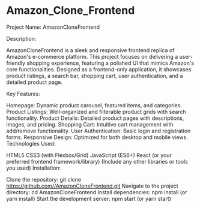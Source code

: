 # Amazon_Clone_Frontend
Project Name: AmazonCloneFrontend

Description:

AmazonCloneFrontend is a sleek and responsive frontend replica of Amazon's e-commerce platform. This project focuses on delivering a user-friendly shopping experience, featuring a polished UI that mimics Amazon's core functionalities. Designed as a frontend-only application, it showcases product listings, a search bar, shopping cart, user authentication, and a detailed product page.

Key Features:

Homepage: Dynamic product carousel, featured items, and categories.
Product Listings: Well-organized and filterable product grids with search functionality.
Product Details: Detailed product pages with descriptions, images, and pricing.
Shopping Cart: Intuitive cart management with add/remove functionality.
User Authentication: Basic login and registration forms.
Responsive Design: Optimized for both desktop and mobile views.
Technologies Used:

HTML5
CSS3 (with Flexbox/Grid)
JavaScript (ES6+)
React (or your preferred frontend framework/library)
(Include any other libraries or tools you used)
Installation:

Clone the repository: git clone https://github.com//AmazonCloneFrontend.git
Navigate to the project directory: cd AmazonCloneFrontend
Install dependencies: npm install (or yarn install)
Start the development server: npm start (or yarn start)
